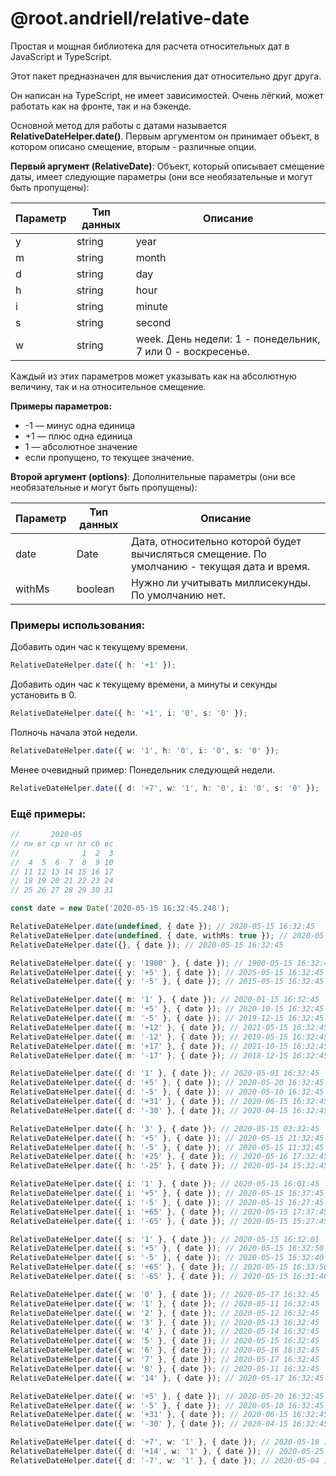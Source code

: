 # @root.andriell/relative-date

Простая и мощная библиотека для расчета относительных дат в JavaScript и TypeScript.

Этот пакет предназначен для вычисления дат относительно друг друга.

Он написан на TypeScript, не имеет зависимостей. Очень лёгкий, может работать как на фронте, так и на бэкенде.

Основной метод для работы с датами называется **RelativeDateHelper.date()**. Первым аргументом он принимает объект, в котором описано смещение, вторым - различные опции.

**Первый аргумент (RelativeDate)**: Объект, который описывает смещение даты, имеет следующие параметры (они все необязательные и могут быть пропущены):

| Параметр | Тип данных | Описание                                                   |
|----------|------------|------------------------------------------------------------|
| y        | string     | year                                                       |
| m        | string     | month                                                      |
| d        | string     | day                                                        |
| h        | string     | hour                                                       |
| i        | string     | minute                                                     |
| s        | string     | second                                                     |
| w        | string     | week. День недели: 1 - понедельник, 7 или 0 - воскресенье. |

Каждый из этих параметров может указывать как на абсолютную величину, так и на относительное смещение.

**Примеры параметров:**

- -1 — минус одна единица
- +1 — плюс одна единица
- 1 — абсолютное значение
- если пропущено, то текущее значение.

**Второй аргумент (options)**: Дополнительные параметры (они все необязательные и могут быть пропущены):


| Параметр | Тип данных | Описание                                                                                    |
|----------|------------|---------------------------------------------------------------------------------------------|
| date     | Date       | Дата, относительно которой будет вычисляться смещение. По умолчанию - текущая дата и время. |
| withMs   | boolean    | Нужно ли учитывать миллисекунды. По умолчанию нет.                                          |


### Примеры использования:

Добавить один час к текущему времени.

```typescript
RelativeDateHelper.date({ h: '+1' });
```

Добавить один час к текущему времени, а минуты и секунды установить в 0.

```typescript
RelativeDateHelper.date({ h: '+1', i: '0', s: '0' });
```

Полночь начала этой недели.

```typescript
RelativeDateHelper.date({ w: '1', h: '0', i: '0', s: '0' });
```

Менее очевидный пример: Понедельник следующей недели.

```typescript
RelativeDateHelper.date({ d: '+7', w: '1', h: '0', i: '0', s: '0' });
```

### Ещё примеры:


```typescript
//       2020-05
// пн вт ср чт пт сб вс
//              1  2  3
//  4  5  6  7  8  9 10
// 11 12 13 14 15 16 17
// 18 19 20 21 22 23 24
// 25 26 27 28 29 30 31

const date = new Date('2020-05-15 16:32:45.248');

RelativeDateHelper.date(undefined, { date }); // 2020-05-15 16:32:45
RelativeDateHelper.date(undefined, { date, withMs: true }); // 2020-05-15 16:32:45.248
RelativeDateHelper.date({}, { date }); // 2020-05-15 16:32:45

RelativeDateHelper.date({ y: '1900' }, { date }); // 1900-05-15 16:32:45
RelativeDateHelper.date({ y: '+5' }, { date }); // 2025-05-15 16:32:45
RelativeDateHelper.date({ y: '-5' }, { date }); // 2015-05-15 16:32:45

RelativeDateHelper.date({ m: '1' }, { date }); // 2020-01-15 16:32:45
RelativeDateHelper.date({ m: '+5' }, { date }); // 2020-10-15 16:32:45
RelativeDateHelper.date({ m: '-5' }, { date }); // 2019-12-15 16:32:45
RelativeDateHelper.date({ m: '+12' }, { date }); // 2021-05-15 16:32:45
RelativeDateHelper.date({ m: '-12' }, { date }); // 2019-05-15 16:32:45
RelativeDateHelper.date({ m: '+17' }, { date }); // 2021-10-15 16:32:45
RelativeDateHelper.date({ m: '-17' }, { date }); // 2018-12-15 16:32:45

RelativeDateHelper.date({ d: '1' }, { date }); // 2020-05-01 16:32:45
RelativeDateHelper.date({ d: '+5' }, { date }); // 2020-05-20 16:32:45
RelativeDateHelper.date({ d: '-5' }, { date }); // 2020-05-10 16:32:45
RelativeDateHelper.date({ d: '+31' }, { date }); // 2020-06-15 16:32:45
RelativeDateHelper.date({ d: '-30' }, { date }); // 2020-04-15 16:32:45

RelativeDateHelper.date({ h: '3' }, { date }); // 2020-05-15 03:32:45
RelativeDateHelper.date({ h: '+5' }, { date }); // 2020-05-15 21:32:45
RelativeDateHelper.date({ h: '-5' }, { date }); // 2020-05-15 11:32:45
RelativeDateHelper.date({ h: '+25' }, { date }); // 2020-05-16 17:32:45
RelativeDateHelper.date({ h: '-25' }, { date }); // 2020-05-14 15:32:45

RelativeDateHelper.date({ i: '1' }, { date }); // 2020-05-15 16:01:45
RelativeDateHelper.date({ i: '+5' }, { date }); // 2020-05-15 16:37:45
RelativeDateHelper.date({ i: '-5' }, { date }); // 2020-05-15 16:27:45
RelativeDateHelper.date({ i: '+65' }, { date }); // 2020-05-15 17:37:45
RelativeDateHelper.date({ i: '-65' }, { date }); // 2020-05-15 15:27:45

RelativeDateHelper.date({ s: '1' }, { date }); // 2020-05-15 16:32:01
RelativeDateHelper.date({ s: '+5' }, { date }); // 2020-05-15 16:32:50
RelativeDateHelper.date({ s: '-5' }, { date }); // 2020-05-15 16:32:40
RelativeDateHelper.date({ s: '+65' }, { date }); // 2020-05-15 16:33:50
RelativeDateHelper.date({ s: '-65' }, { date }); // 2020-05-15 16:31:40

RelativeDateHelper.date({ w: '0' }, { date }); // 2020-05-17 16:32:45
RelativeDateHelper.date({ w: '1' }, { date }); // 2020-05-11 16:32:45
RelativeDateHelper.date({ w: '2' }, { date }); // 2020-05-12 16:32:45
RelativeDateHelper.date({ w: '3' }, { date }); // 2020-05-13 16:32:45
RelativeDateHelper.date({ w: '4' }, { date }); // 2020-05-14 16:32:45
RelativeDateHelper.date({ w: '5' }, { date }); // 2020-05-15 16:32:45
RelativeDateHelper.date({ w: '6' }, { date }); // 2020-05-16 16:32:45
RelativeDateHelper.date({ w: '7' }, { date }); // 2020-05-17 16:32:45
RelativeDateHelper.date({ w: '8' }, { date }); // 2020-05-11 16:32:45
RelativeDateHelper.date({ w: '14' }, { date }); // 2020-05-17 16:32:45

RelativeDateHelper.date({ w: '+5' }, { date }); // 2020-05-20 16:32:45
RelativeDateHelper.date({ w: '-5' }, { date }); // 2020-05-10 16:32:45
RelativeDateHelper.date({ w: '+31' }, { date }); // 2020-06-15 16:32:45
RelativeDateHelper.date({ w: '-30' }, { date }); // 2020-04-15 16:32:45

RelativeDateHelper.date({ d: '+7', w: '1' }, { date }); // 2020-05-18 16:32:45
RelativeDateHelper.date({ d: '+14', w: '1' }, { date }); // 2020-05-25 16:32:45
RelativeDateHelper.date({ d: '-7', w: '1' }, { date }); // 2020-05-04 16:32:45
```
